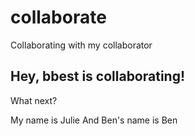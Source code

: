 # collaborate
Collaborating with my collaborator

## Hey, bbest is collaborating!

What next?

My name is Julie
And Ben's name is Ben